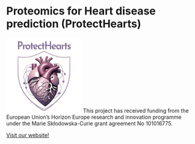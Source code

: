 # Proteomics for Heart disease prediction (ProtectHearts)
 <img src="/ProtectHearts.png" alt="Project Logo" width="200" height="200"> 
 This project has received funding from the European Union’s Horizon Europe research and innovation programme under the Marie Skłodowska-Curie grant agreement No 101016775.
 
[Visit our website!](https://www.ntnu.edu/hunt/mce/protecthearts)

